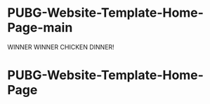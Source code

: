 # PUBG-Website-Template-Home-Page-main
WINNER WINNER CHICKEN DINNER!

# PUBG-Website-Template-Home-Page
